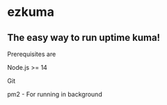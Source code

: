 # ezkuma
The easy way to run uptime kuma!
---
Prerequisites are

Node.js >= 14

Git

pm2 - For running in background
